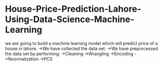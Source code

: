 # House-Price-Prediction-Lahore-Using-Data-Science-Machine-Learning

we are going to build a machine learning model which will predict price of a house in lahore.
->We have collected the data set.
->We have preprocessed the data set by performing:
->Cleaning
->Wrangling
->Encoding
->Noormalization
->PCS
